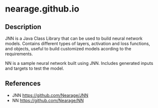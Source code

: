 # nearage.github.io
## Description
JNN is a Java Class Library that can be used to build neural network models. 
Contains different types of layers, activation and loss functions, and objects,
useful to build customized models acording to the requirements.

NN is a sample neural network built using JNN. Includes generated inputs and
targets to test the model.

## References

* JNN https://github.com/Nearage/JNN  
* NN https://github.com/Nearage/NN
